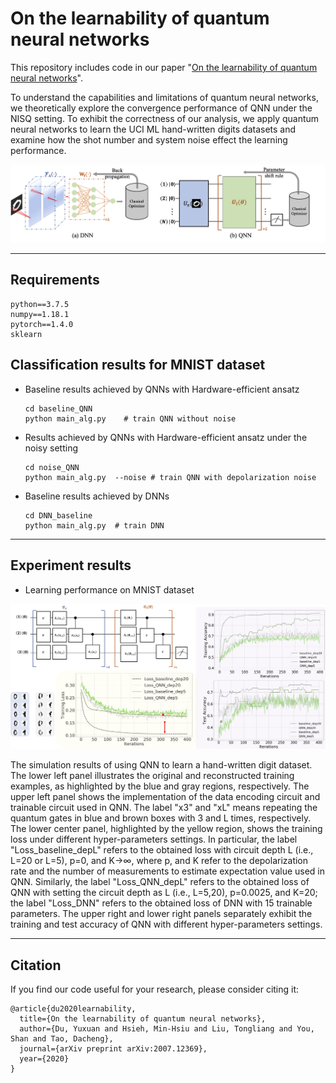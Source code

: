 # On the learnability of quantum neural networks
This repository includes code in our paper "[On the learnability of quantum neural networks](https://arxiv.org/abs/2007.12369)".

To understand the capabilities and limitations of quantum neural networks, we theoretically explore the convergence performance of QNN under the NISQ setting. To exhibit the correctness of our analysis, we apply quantum neural networks to learn the UCI ML hand-written digits datasets and examine how the shot number and system noise effect the learning performance.  

![](assests/QNN_DNN.png)

---

## Requirements
```
python==3.7.5
numpy==1.18.1
pytorch==1.4.0
sklearn
```

## Classification results for MNIST dataset
* Baseline results achieved by QNNs with Hardware-efficient ansatz
  ```shell
  cd baseline_QNN
  python main_alg.py    # train QNN without noise
  ```

* Results achieved by QNNs with Hardware-efficient ansatz under the noisy setting
  ```shell
  cd noise_QNN
  python main_alg.py  --noise # train QNN with depolarization noise
  ```
 
* Baseline results achieved by DNNs
  ```shell
  cd DNN_baseline
  python main_alg.py  # train DNN 
  ```
---
## Experiment results
* Learning performance on MNIST dataset

![](assests/All_sim.png)

The simulation results of using QNN to learn a  hand-written digit  dataset. The lower left panel  illustrates the original and reconstructed training examples, as highlighted by the blue and gray regions, respectively. The upper left panel shows the implementation of the data encoding circuit and trainable circuit used in QNN. The label "x3" and "xL" means repeating the quantum gates in blue and brown boxes with 3 and L times, respectively. The lower center panel, highlighted by the yellow region, shows the training loss under different hyper-parameters settings. In particular, the label "Loss_baseline_depL" refers to the obtained loss with circuit depth L (i.e., L=20 or L=5), p=0, and K->∞, where p, and K refer to the depolarization rate and the number of measurements to estimate expectation value used in QNN. Similarly, the label "Loss_QNN_depL" refers to the obtained loss of QNN with setting the circuit depth as L (i.e., L=5,20),  p=0.0025, and K=20; the label "Loss_DNN" refers to the obtained loss of DNN with 15 trainable parameters. The upper right and lower right panels separately exhibit the training and test accuracy of QNN with different hyper-parameters settings. 
 
---

## Citation
If you find our code useful for your research, please consider citing it:
```
@article{du2020learnability,
  title={On the learnability of quantum neural networks},
  author={Du, Yuxuan and Hsieh, Min-Hsiu and Liu, Tongliang and You, Shan and Tao, Dacheng},
  journal={arXiv preprint arXiv:2007.12369},
  year={2020}
}
```
